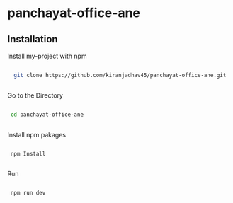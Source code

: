 # panchayat-office-ane


## Installation

Install my-project with npm

```bash

  git clone https://github.com/kiranjadhav45/panchayat-office-ane.git
   
```
    
   
   Go to the Directory

```bash

 cd panchayat-office-ane
  
```

 Install npm pakages

```bash

 npm Install
  
```
Run

```bash

 npm run dev
  
```
